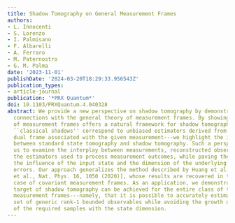```yaml
---
title: Shadow Tomography on General Measurement Frames
authors:
- L. Innocenti
- S. Lorenzo
- I. Palmisano
- F. Albarelli
- A. Ferraro
- M. Paternostro
- G. M. Palma
date: '2023-11-01'
publishDate: '2024-03-20T18:29:33.956543Z'
publication_types:
- article-journal
publication: '*PRX Quantum*'
doi: 10.1103/PRXQuantum.4.040328
abstract: We provide a new perspective on shadow tomography by demonstrating its deep
  connections with the general theory of measurement frames. By showing that the formalism
  of measurement frames offers a natural framework for shadow tomography---in which
  ``classical shadows'' correspond to unbiased estimators derived from a suitable
  dual frame associated with the given measurement---we highlight the intrinsic connection
  between standard state tomography and shadow tomography. Such a perspective allows
  us to examine the interplay between measurements, reconstructed observables, and
  the estimators used to process measurement outcomes, while paving the way to assessing
  the influence of the input state and the dimension of the underlying space on estimation
  errors. Our approach generalizes the method described by Huang et al. [H.-Y. Huang
  et al., Nat. Phys. 16, 1050 (2020)], whose results are recovered in the special
  case of covariant measurement frames. As an application, we demonstrate that a sought-after
  target of shadow tomography can be achieved for the entire class of tight rank-1
  measurement frames---namely, that it is possible to accurately estimate a finite
  set of generic rank-1 bounded observables while avoiding the growth of the number
  of the required samples with the state dimension.
---
```


